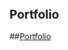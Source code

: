 Portfolio
---------

##[Portfolio](https://DanielLeonard.github.io/DanielLeonard.github.io/index.html)